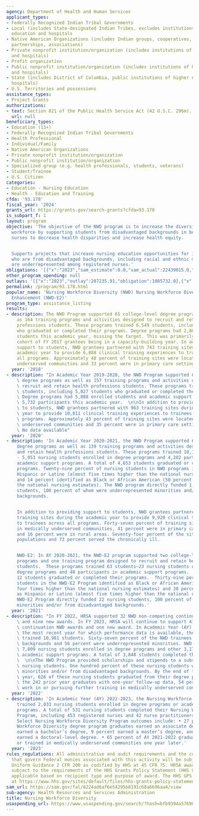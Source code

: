 ```yaml
---
agency: Department of Health and Human Services
applicant_types:
- Federally Recognized Indian Tribal Governments
- Local (includes State-designated Indian Tribes, excludes institutions of higher
  education and hospitals
- Native American Organizations (includes Indian groups, cooperatives, corporations,
  partnerships, associations)
- Private nonprofit institution/organization (includes institutions of higher education
  and hospitals)
- Profit organization
- Public nonprofit institution/organization (includes institutions of higher education
  and hospitals)
- State (includes District of Columbia, public institutions of higher education and
  hospitals)
- U.S. Territories and possessions
assistance_types:
- Project Grants
authorizations:
- text: Section 821 of the Public Health Service Act (42 U.S.C. 296m).
  url: null
beneficiary_types:
- Education (13+)
- Federally Recognized Indian Tribal Governments
- Health Professional
- Individual/Family
- Native American Organizations
- Private nonprofit institution/organization
- Public nonprofit institution/organization
- Specialized group (e.g. health professionals, students, veterans)
- Student/Trainee
- U.S. Citizen
categories:
- Education - Nursing Education
- Health - Education and Training
cfda: '93.178'
fiscal_year: '2024'
grants_url: https://grants.gov/search-grants?cfda=93.178
is_subpart_f: 1
layout: program
objective: 'The objective of the NWD program is to increase the diversity of the nursing
  workforce by supporting students from disadvantaged backgrounds in becoming registered
  nurses to decrease health disparities and increase health equity.


  Supports projects that increase nursing education opportunities for individuals
  who are from disadvantaged backgrounds, including racial and ethnic minorities that
  are underrepresented among registered nurses.'
obligations: '[{"x":"2023","sam_estimate":0.0,"sam_actual":22439015.0,"usa_spending_actual":21449307.49},{"x":"2024","sam_estimate":0.0,"sam_actual":22422863.0,"usa_spending_actual":21930089.75},{"x":"2025","sam_estimate":0.0,"sam_actual":24343000.0,"usa_spending_actual":0.0}]'
other_program_spending: null
outlays: '[{"x":"2023","outlay":287235.91,"obligation":1085732.0},{"x":"2024","outlay":0.0,"obligation":538792.0},{"x":"2025","outlay":0.0,"obligation":0.0}]'
permalink: /program/93.178.html
popular_name: 'Nursing Workforce Diversity (NWD) Nursing Workforce Diversity: Eldercare
  Enhancement (NWD-E2)'
program_type: assistance_listing
results:
- description: The NWD Program supported 65 college-level degree programs as well
    as 164 training programs and activities designed to recruit and retain health
    professions students. These programs trained 6,549 students, including 2,886 students
    who graduated or completed their programs. Degree programs had 2,880 enrolled
    students this academic year, missing the target. This was primarily due to a new
    cohort of FY 2017 grantees being in a capacity-building year. In addition to providing
    support to students, NWD grantees partnered with 743 training sites during the
    academic year to provide 6,888 clinical training experiences to trainees across
    all programs. Approximately 48 percent of training sites were located in medically
    underserved communities and 33 percent were in primary care settings.
  year: '2018'
- description: "In Academic Year 2019-2020, the NWD Program supported 66 college-level\
    \ degree programs as well as 157 training programs and activities designed to\
    \ recruit and retain health professions students. These programs trained 11,620\
    \ students, including 5,027 students who graduated or completed their programs.\
    \ Degree programs had 5,888 enrolled students and academic support programs had\
    \ 5,732 participants this academic year.  \n\nIn addition to providing support\
    \ to students, NWD grantees partnered with 963 training sites during the academic\
    \ year to provide 10,811 clinical training experiences to trainees across all\
    \ programs. Approximately 43 percent of training sites were located in medically\
    \ underserved communities and 35 percent were in primary care settings.\nNWD-E2:\
    \ No data available"
  year: '2020'
- description: 'In Academic Year 2020-2021, the NWD Program supported 64 college-level
    degree programs as well as 139 training programs and activities designed to recruit
    and retain health professions students. These programs trained 10,155 students
    - 5,953 nursing students enrolled in degree programs and 4,202 participants in
    academic support programs. A total of 4,653 students graduated or completed their
    programs. Twenty-nine percent of nursing students in NWD programs identified as
    Hispanic or Latino (almost five times higher than the national nursing estimates)
    and 14 percent identified as Black or African American (50 percent higher than
    the national nursing estimates). The NWD program directly funded 1,603 nursing
    students, 100 percent of whom were underrepresented minorities and/or from disadvantaged
    backgrounds.


    In addition to providing support to students, NWD grantees partnered with 778
    training sites during the academic year to provide 9,920 clinical training experiences
    to trainees across all programs. Forty-seven percent of training sites were located
    in medically underserved communities, 41 percent were in primary care settings,
    and 16 percent were in rural areas. Seventy-four percent of the sites served elderly
    populations and 73 percent served the chronically ill.


    NWD-E2: In AY 2020-2021, the NWD-E2 program supported two college-level degree
    programs and one training program designed to recruit and retain health professions
    students.  These programs trained 63 students—23 nursing students enrolled in
    degree programs and 40 participants in academic support programs.  A total of
    12 students graduated or completed their programs.  Thirty-nine percent of nursing
    students in the NWD-E2 Program identified as Black or African American (almost
    four times higher than the national nursing estimates) and 30 percent identified
    as Hispanic or Latino (almost five times higher than the national nursing estimates).   The
    NWD-E2 Program directly funded 22 nursing students, 100 percent of whom were underrepresented
    minorities and/or from disadvantaged backgrounds.'
  year: '2021'
- description: "In FY 2022, HRSA supported 32 NWD non-competing continuation awards\
    \ and nine new awards. In FY 2023, HRSA will continue to support 41 non-competing\
    \ continuation NWD awards and one new award. In Academic Year (AY) 2021-2022,\
    \ the most recent year for which performance data is available, the NWD Program\
    \ trained 10,981 students. Sixty-seven percent of the NWD trainees were from disadvantaged\
    \ backgrounds and 56 percent were underrepresented minorities. NWD trainees included\
    \ 7,809 nursing students enrolled in degree programs and other 3,172 NWD trainees\
    \ academic support programs. A total of 3,848 students completed their NWD programs.\
    \  \n\nThe NWD Program provided scholarships and stipends to a subset of 1,210\
    \ nursing students. One hundred percent of these nursing students were underrepresented\
    \ minorities and/or from disadvantaged backgrounds. By the end of the academic\
    \ year, 626 of these nursing students graduated from their degree programs. Of\
    \ the 242 prior year graduates with one-year follow-up data, 54 percent currently\
    \ work in or pursuing further training in medically underserved communities."
  year: '2022'
- description: 'In Academic Year (AY) 2022-2023, the Nursing Workforce Diversity Program
    trained 2,033 nursing students enrolled in degree programs or academic support
    programs. A total of 531 nursing students completed their Nursing Workforce Diversity
    Program, including 453 registered nurses and 42 nurse practitioners, among others.
    Select Nursing Workforce Diversity Program outcomes include: • 27 percent of Nursing
    Workforce Diversity degree program graduates earned an associate degree, 57 percent
    earned a bachelor’s degree, 9 percent earned a master’s degree, and 7 percent
    earned a doctoral-level degree. • 65 percent of AY 2021-2022 graduates worked
    or trained in medically underserved communities one year later.'
  year: '2023'
rules_regulations: All administrative and audit requirements and the cost principles
  that govern Federal monies associated with this activity will be subject to the
  Uniform Guidance 2 CFR 200 as codified by HHS at 45 CFR 75. HRSA awards are also
  subject to the requirements of the HHS Grants Policy Statement (HHS GPS) that are
  applicable based on recipient type and purpose of award. The HHS GPS is available
  at https://www.hhs.gov/sites/default/files/hhs-grants-policy-statement-october-2024.pdf.
sam_url: https://sam.gov/fal/6224ad6af6e54295b8191c68a6696aa4/view
sub-agency: Health Resources and Services Administration
title: Nursing Workforce Diversity
usaspending_url: https://www.usaspending.gov/search/?hash=bfb9394a5769061cb121e56b2624e7ae
---
```


